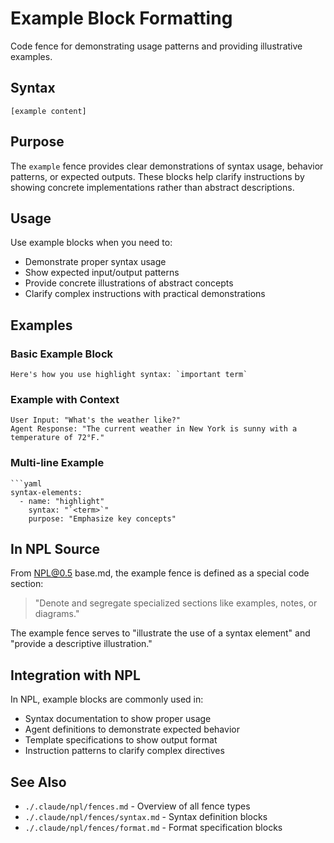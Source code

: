 # Example Block Formatting
Code fence for demonstrating usage patterns and providing illustrative examples.

## Syntax
```example
[example content]
```

## Purpose
The `example` fence provides clear demonstrations of syntax usage, behavior patterns, or expected outputs. These blocks help clarify instructions by showing concrete implementations rather than abstract descriptions.

## Usage
Use example blocks when you need to:
- Demonstrate proper syntax usage
- Show expected input/output patterns
- Provide concrete illustrations of abstract concepts
- Clarify complex instructions with practical demonstrations

## Examples

### Basic Example Block
```example
Here's how you use highlight syntax: `important term`
```

### Example with Context
```example
User Input: "What's the weather like?"
Agent Response: "The current weather in New York is sunny with a temperature of 72°F."
```

### Multi-line Example
```example
```yaml
syntax-elements:
  - name: "highlight"
    syntax: "`<term>`"
    purpose: "Emphasize key concepts"
```

## In NPL Source
From NPL@0.5 base.md, the example fence is defined as a special code section:

> "Denote and segregate specialized sections like examples, notes, or diagrams."

The example fence serves to "illustrate the use of a syntax element" and "provide a descriptive illustration."

## Integration with NPL
In NPL, example blocks are commonly used in:
- Syntax documentation to show proper usage
- Agent definitions to demonstrate expected behavior
- Template specifications to show output format
- Instruction patterns to clarify complex directives

## See Also
- `./.claude/npl/fences.md` - Overview of all fence types
- `./.claude/npl/fences/syntax.md` - Syntax definition blocks
- `./.claude/npl/fences/format.md` - Format specification blocks
